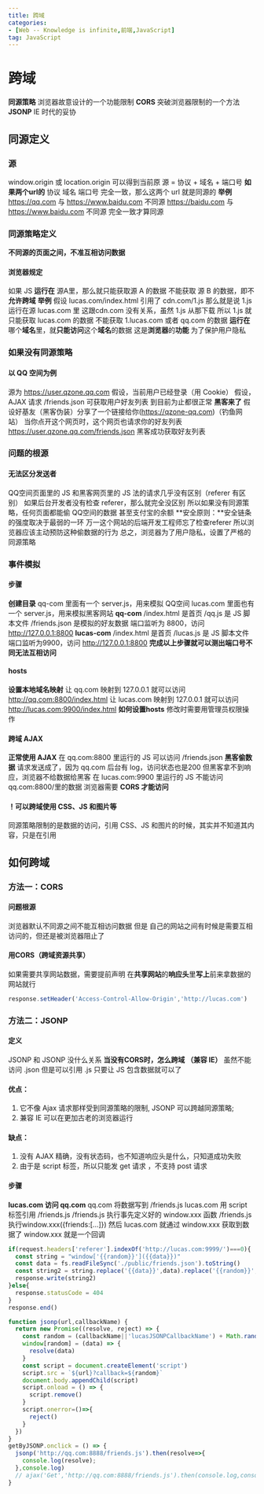 ```yaml
---
title: 跨域
categories: 
- [Web -- Knowledge is infinite,前端,JavaScript]
tag: JavaScript
---
```

# 跨域
**同源策略**
浏览器故意设计的一个功能限制
**CORS**
突破浏览器限制的一个方法
**JSONP**
IE 时代的妥协
## 同源定义
### 源
window.origin 或 location.origin 可以得到当前原
源 = 协议 + 域名 + 端口号
**如果两个url的**
协议
域名
端口号
完全一致，那么这两个 url 就是同源的
**举例**
https://qq.com 与 https://www.baidu.com 不同源
https://baidu.com 与 https://www.baidu.com 不同源
完全一致才算同源
### 同源策略定义
**不同源的页面之间，不准互相访问数据**
#### 浏览器规定
如果 JS **运行在** 源A里，那么就只能获取源 A 的数据
不能获取 源 B 的数据，即不**允许跨域**
**举例**
假设 lucas.com/index.html 引用了 cdn.com/1.js
那么就是说 1.js 运行在源 lucas.com 里
这跟cdn.com 没有关系，虽然 1.js 从那下载
所以 1.js 就只能获取 lucas.com 的数据
不能获取 1.lucas.com 或者 qq.com 的数据
**运行在**哪个**域名**里，就**只能访问**这个**域名**的数据
这是**浏览器**的**功能**
为了保护用户隐私
### 如果没有同源策略
#### 以 QQ 空间为例
源为 https://user.qzone.qq.com
假设，当前用户已经登录（用 Cookie）
假设，AJAX 请求 /friends.json 可获取用户好友列表
到目前为止都很正常
**黑客来了**
假设好基友（黑客伪装）分享了一个链接给你(https://qzone-qq.com)（钓鱼网站）
当你点开这个网页时，这个网页也请求你的好友列表
https://user.qzone.qq.com/friends.json
黑客成功获取好友列表
### 问题的根源
#### 无法区分发送者
QQ空间页面里的 JS 和黑客网页里的 JS
法的请求几乎没有区别（referer 有区别）
如果后台开发者没有检查 referer，那么就完全没区别
所以如果没有同源策略，任何页面都能偷 QQ空间的数据
甚至支付宝的余额
**安全原则：**安全链条的强度取决于最弱的一环
万一这个网站的后端开发工程师忘了检查referer
所以浏览器应该主动预防这种偷数据的行为
总之，浏览器为了用户隐私，设置了严格的同源策略
### 事件模拟
#### 步骤
**创建目录**
qq-com 里面有一个 server.js，用来模拟 QQ空间
lucas.com 里面也有一个 server.js，用来模拟黑客网站
**qq-com**
/index.html 是首页
/qq.js 是 JS 脚本文件
/friends.json 是模拟的好友数据
端口监听为 8800，访问 http://127.0.0.1:8800
**lucas-com**
/index.html 是首页
/lucas.js 是 JS 脚本文件
端口监听为9900，访问 http://127.0.0.1:8800
**完成以上步骤就可以测出端口号不同无法互相访问**
#### hosts
**设置本地域名映射**
让 qq.com  映射到 127.0.0.1
就可以访问 http://qq.com:8800/index.html
让 lucas.com 映射到 127.0.0.1
就可以访问 http://lucas.com:9900/index.html
**如何设置hosts**
修改时需要用管理员权限操作
#### 跨域 AJAX
**正常使用 AJAX**
在 qq.com:8800 里运行的 JS 可以访问 /friends.json
**黑客偷数据**
请求发送成了，因为 qq.com 后台有 log，访问状态也是200
但黑客拿不到响应，浏览器不给数据给黑客
在 lucas.com:9900 里运行的 JS 不能访问 qq.com:8800/里的数据
浏览器需要 **CORS 才能访问**
#### ！可以跨域使用 CSS、JS 和图片等
同源策略限制的是数据的访问，引用 CSS、JS 和图片的时候，其实并不知道其内容，只是在引用

## 如何跨域
### 方法一：CORS
#### 问题根源
浏览器默认不同源之间不能互相访问数据
但是 自己的网站之间有时候是需要互相访问的，但还是被浏览器阻止了
#### 用CORS（跨域资源共享）
如果需要共享网站数据，需要提前声明
在**共享网站**的**响应头**里**写上**前来拿数据的网站就行
```javascript
response.setHeader('Access-Control-Allow-Origin','http://lucas.com')
```
### 方法二：JSONP
#### 定义
JSONP 和 JSONP 没什么关系
**当没有CORS时，怎么跨域 （兼容 IE）**
虽然不能访问 .json
但是可以引用 .js
只要让 JS 包含数据就可以了
#### 优点：

1. 它不像 Ajax 请求那样受到同源策略的限制, JSONP 可以跨越同源策略;
2. 兼容 IE 可以在更加古老的浏览器运行
#### 缺点：

1. 没有 AJAX 精确，没有状态码，也不知道响应头是什么，只知道成功失败
2. 由于是 script 标签，所以只能发 get 请求 ，不支持 post 请求
#### 步骤
**lucas.com 访问 qq.com**
qq.com 将数据写到 /friends.js
lucas.com 用 script 标签引用 /friends.js
/friends.js 执行事先定义好的 window.xxx 函数
/friends.js 执行window.xxx({friends:[...]})
然后 lucas.com 就通过 window.xxx 获取到数据了
window.xxx 就是一个回调
```javascript
if(request.headers['referer'].indexOf('http://lucas.com:9999/')===0){
  const string = "window['{{random}}']({{data}})"
  const data = fs.readFileSync('./public/friends.json').toString()
  const string2 = string.replace('{{data}}',data).replace('{{random}}',query.callback)
  response.write(string2)
}else{
  response.statusCode = 404
}
response.end()
```
```javascript
function jsonp(url,callbackName) {
  return new Promise((resolve, reject) => {
    const random = (callbackName||'lucasJSONPCallbackName') + Math.random()
    window[random] = (data) => {
      resolve(data)
    }
    const script = document.createElement('script')
    script.src = `${url}?callback=${random}`
    document.body.appendChild(script)
    script.onload = () => {
      script.remove()
    }
    script.onerror=()=>{
      reject()
    }
  })
}
getByJSONP.onclick = () => {
  jsonp('http://qq.com:8888/friends.js').then(resolve=>{
    console.log(resolve);
  },console.log)
  // ajax('Get','http://qq.com:8888/friends.js').then(console.log,console.log)
}
```
